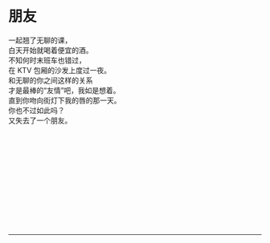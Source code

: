 # 朋友

一起翘了无聊的课，\
白天开始就喝着便宜的酒。\
不知何时末班车也错过，\
在 KTV 包厢的沙发上度过一夜。\
和无聊的你之间这样的关系\
才是最棒的“友情”吧，我如是想着。\
直到你吻向街灯下我的唇的那一天。\
你也不过如此吗？\
又失去了一个朋友。
<br>
<br>
<br>
<br>
<br>
<br>
<br>
<br>
<br>
<br>
<br>
<br>
<br>

---
